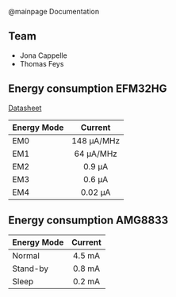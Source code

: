 @mainpage Documentation

## Team
- Jona Cappelle
- Thomas Feys

## Energy consumption EFM32HG

[Datasheet](https://www.silabs.com/documents/public/data-sheets/efm32hg-datasheet.pdf)

| Energy Mode   |Current        |
| ------------- |:-------------:|
| EM0           | 148 µA/MHz |
| EM1           | 64 µA/MHz      |
| EM2           | 0.9 µA      |
| EM3           | 0.6 µA |
| EM4           | 0.02 µA |

## Energy consumption AMG8833

| Energy Mode   |Current        |
| ------------- |:-------------:|
| Normal        | 4.5 mA        |
| Stand-by      | 0.8 mA        |
| Sleep         | 0.2 mA        |





